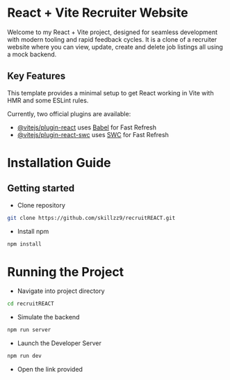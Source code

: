 # React + Vite Recruiter Website
Welcome to my React + Vite project, designed for seamless development with modern tooling and rapid feedback cycles. It is a clone of a recruiter website where you can view, update, create and delete job listings all using a mock backend. 

## Key Features

This template provides a minimal setup to get React working in Vite with HMR and some ESLint rules.

Currently, two official plugins are available:

- [@vitejs/plugin-react](https://github.com/vitejs/vite-plugin-react/blob/main/packages/plugin-react/README.md) uses [Babel](https://babeljs.io/) for Fast Refresh
- [@vitejs/plugin-react-swc](https://github.com/vitejs/vite-plugin-react-swc) uses [SWC](https://swc.rs/) for Fast Refresh

# Installation Guide 

## Getting started
- Clone repository 
```bash
git clone https://github.com/skillzz9/recruitREACT.git
```
- Install npm
```bash
npm install
```

# Running the Project 
- Navigate into project directory
```bash
cd recruitREACT
```
- Simulate the backend
```bash
npm run server
```
- Launch the Developer Server
```bash
npm run dev
```
- Open the link provided
